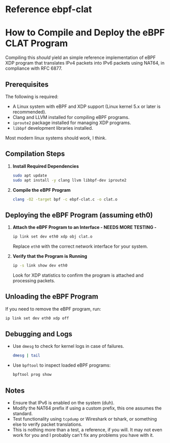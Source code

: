 # Reference ebpf-clat

# How to Compile and Deploy the eBPF CLAT Program

Compiling this *should* yield an simple reference implementation of eBPF XDP program that translates IPv4 packets into IPv6 packets using NAT64, in compliance with RFC 6877.

## Prerequisites

The following is required:

- A Linux system with eBPF and XDP support (Linux kernel 5.x or later is recommended).
- Clang and LLVM installed for compiling eBPF programs.
- `iproute2` package installed for managing XDP programs.
- `libbpf` development libraries installed.

Most modern linux systems should work, I think.

## Compilation Steps

1. **Install Required Dependencies**
   ```sh
   sudo apt update
   sudo apt install -y clang llvm libbpf-dev iproute2
   ```

2. **Compile the eBPF Program**
   ```sh
   clang -O2 -target bpf -c ebpf-clat.c -o clat.o
   ```

## Deploying the eBPF Program (assuming eth0)

1. **Attach the eBPF Program to an Interface - NEEDS MORE TESTING -**
   ```sh
   ip link set dev eth0 xdp obj clat.o
   ```
   Replace `eth0` with the correct network interface for your system.

2. **Verify that the Program is Running**
   ```sh
   ip -s link show dev eth0
   ```
   Look for XDP statistics to confirm the program is attached and processing packets.

## Unloading the eBPF Program

If you need to remove the eBPF program, run:
   ```sh
   ip link set dev eth0 xdp off
   ```

## Debugging and Logs

- Use `dmesg` to check for kernel logs in case of failures.
  ```sh
  dmesg | tail
  ```
- Use `bpftool` to inspect loaded eBPF programs:
  ```sh
  bpftool prog show
  ```

## Notes
- Ensure that IPv6 is enabled on the system (duh).
- Modify the NAT64 prefix if using a custom prefix, this one assumes the standard.
- Test functionality using `tcpdump` or Wireshark or tshark, or something else to verify packet translations.
- This is nothing more than a test, a reference, if you will. It may not even work for you and I probably can't fix any problems you have with it.